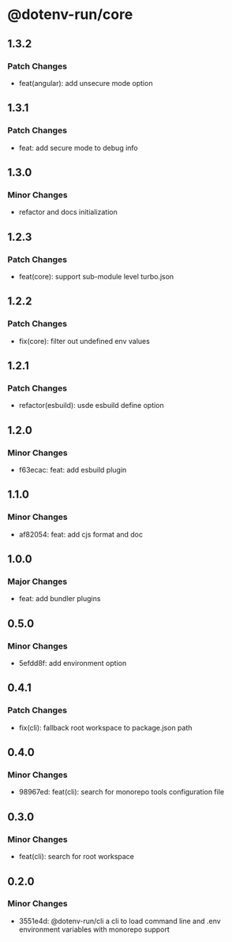 # @dotenv-run/core

## 1.3.2

### Patch Changes

- feat(angular): add unsecure mode option

## 1.3.1

### Patch Changes

- feat: add secure mode to debug info

## 1.3.0

### Minor Changes

- refactor and docs initialization

## 1.2.3

### Patch Changes

- feat(core): support sub-module level turbo.json

## 1.2.2

### Patch Changes

- fix(core): filter out undefined env values

## 1.2.1

### Patch Changes

- refactor(esbuild): usde esbuild define option

## 1.2.0

### Minor Changes

- f63ecac: feat: add esbuild plugin

## 1.1.0

### Minor Changes

- af82054: feat: add cjs format and doc

## 1.0.0

### Major Changes

- feat: add bundler plugins

## 0.5.0

### Minor Changes

- 5efdd8f: add environment option

## 0.4.1

### Patch Changes

- fix(cli): fallback root workspace to package.json path

## 0.4.0

### Minor Changes

- 98967ed: feat(cli): search for monorepo tools configuration file

## 0.3.0

### Minor Changes

- feat(cli): search for root workspace

## 0.2.0

### Minor Changes

- 3551e4d: @dotenv-run/cli a cli to load command line and .env environment variables with monorepo support
